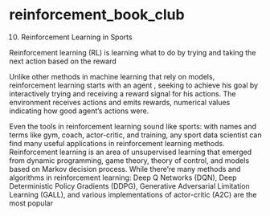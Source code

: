 # reinforcement_book_club

10. Reinforcement Learning in Sports

Reinforcement learning (RL) is learning what to do by trying and taking the next action based on the reward 

Unlike other methods in machine learning that rely on models, reinforcement learning starts with an agent , seeking to achieve his goal by interactively trying and receiving a reward signal for his actions. The environment receives actions and emits rewards, numerical values indicating how good agent’s actions were.

Even the tools in reinforcement learning sound like sports: with names and terms like gym, coach, actor-critic, and training, any sport data scientist can find many useful applications in reinforcement learning methods.
Reinforcement learning is an area of unsupervised learning that emerged from dynamic programming, game theory, theory of control, and models based on Markov decision process. While there’re many methods and algorithms in reinforcement learning: Deep Q Networks (DQN), Deep Deterministic Policy Gradients (DDPG), Generative Adversarial Limitation Learning (GALL), and various implementations of actor-critic (A2C) are the most popular
